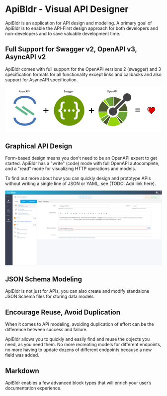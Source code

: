 # ApiBldr - Visual API Designer

ApiBldr is an application for API design and modeling. A primary goal of ApiBldr is to enable the API-First design approach for both developers and non-developers and to save valuable development time.

## Full Support for Swagger v2, OpenAPI v3, AsyncAPI v2

ApiBldr comes with full support for the OpenAPI versions 2 (swagger) and 3 specification formats for all functionality except links and callbacks and also support for AsyncAPI specification. 

![ApiBldr loves Swagger + OpenAPI + AsyncAPI](assets/images/asyncapi_openapi_swagger_equal_heart.png)

## Graphical API Design

Form-based design means you don't need to be an OpenAPI expert to get started. ApiBldr has a "write" (code) mode with full OpenAPI autocomplete, and a "read" mode for visualizing HTTP operations and models.

To find out more about how you can quickly design and prototype APIs without writing a single line of JSON or YAML, see (TODO: Add link here).

![ApiBldr visual design](assets/images/apibldr_main_page.png)

## JSON Schema Modeling

ApiBldr is not just for APIs, you can also create and modify standalone JSON Schema files for storing data models.

## Encourage Reuse, Avoid Duplication

When it comes to API modeling, avoiding duplication of effort can be the difference between success and failure.

ApiBldr allows you to quickly and easily find and reuse the objects you need, as you need them. No more recreating models for different endpoints, no more having to update dozens of different endpoints because a new field was added.

## Markdown

ApiBldr enables a few advanced block types that will enrich your user’s documentation experience.

